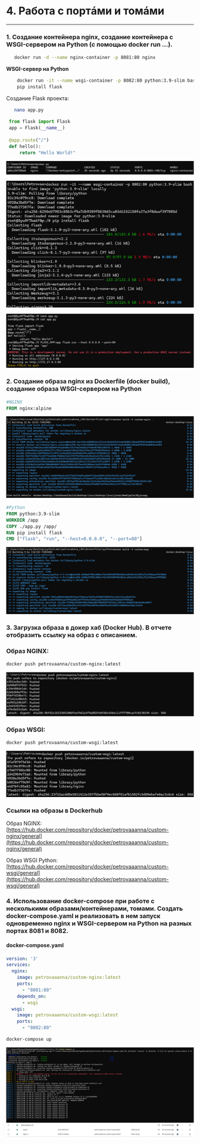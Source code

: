 # 4. Работа с портáми и томáми

---

### 1. Создание контейнера nginx, создание контейнера с WSGI-сервером на Python (с помощью docker run ...).
   ```bash
      docker run -d --name nginx-container -p 8081:80 nginx
   ```
    
**WSGI-сервер на Python**
   ```bash
       docker run -it --name wsgi-container -p 8082:80 python:3.9-slim bash
       pip install flask
   ```
Создание Flask проекта:
   ```bash
      nano app.py
   ```

   ```python
    from flask import Flask
    app = Flask(__name__)
    
    @app.route("/")
    def hello():
        return "Hello World!"
   ```
![alt text](скриныАня/1.png)

![alt text](скриныАня/3.png)

![alt text](скриныАня/8.jpg)



### 2. Создание образа nginx из Dockerfile (docker build), создание образа WSGI-сервером на Python


```dockerfile
#NGINX
FROM nginx:alpine
```
![alt text](скриныАня/9.jpg)

```dockerfile
#Python
FROM python:3.9-slim
WORKDIR /app
COPY ./app.py /app/
RUN pip install flask
CMD ["flask", "run", "--host=0.0.0.0", "--port=80"]
```
![alt text](скриныАня/10.jpg)

### 3. Загрузка образа в докер хаб (Docker Hub). В отчете отобразить ссылку на образ с описанием.

### Образ NGINX:
```bash
docker push petrovaanna/custom-nginx:latest
```
![alt text](4.jpg)
### Образ WSGI:
```bash
docker push petrovaanna/custom-wsgi:latest
```
![alt text](скриныАня/5.jpg)


### Ссылки на образы в Dockerhub
Образ NGINX: [https://hub.docker.com/repository/docker/petrovaaanna/custom-nginx/general](https://hub.docker.com/repository/docker/petrovaaanna/custom-nginx/general)

Образ WSGI Python: [https://hub.docker.com/repository/docker/petrovaaanna/custom-wsgi/general](https://hub.docker.com/repository/docker/petrovaaanna/custom-wsgi/general)

### 4. Использование docker-compose при работе с несколькими образами/контейнерами, томами. Создать docker-compose.yaml и реализовать в нем запуск одновременно nginx и WSGI-сервером на Python на разных портах 8081 и 8082.

#### docker-compose.yaml
```yaml
version: '3'
services:
  nginx:
    image: petrovaaanna/custom-nginx:latest
    ports:
      - "8081:80"
    depends_on:
      - wsgi
  wsgi:
    image: petrovaaanna/custom-wsgi:latest
    ports:
      - "8082:80"
```
```bash
docker-compose up
```
![alt text](6.jpg)
![alt text](7.jpg) 
